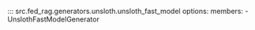 <!-- markdownlint-disable-file MD041 -->

::: src.fed_rag.generators.unsloth.unsloth_fast_model
    options:
      members:
        - UnslothFastModelGenerator
